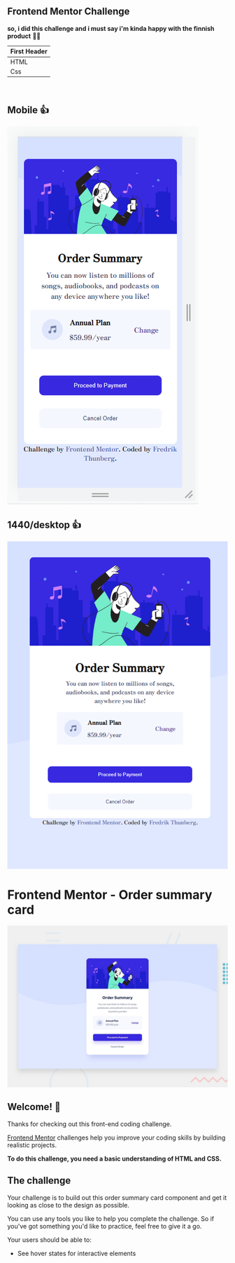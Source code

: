 ## Frontend Mentor Challenge

**so, i did this challenge and i must say i'm kinda happy with the finnish product** :tada::tada:

First Header  | 
------------- | 
HTML  | 
Css  | 

<br>



## **Mobile** :+1:

![Alt text](https://github.com/FredrikThunberg/Order-summary-card/blob/main/Order%20summary%20card%20pics/Order%20Summary%20Component%20mobile.png?raw=true)

## **1440/desktop** :+1:

![Alt text](https://github.com/FredrikThunberg/Order-summary-card/blob/main/Order%20summary%20card%20pics/Order%20Summary%20Component.png?raw=true)



# Frontend Mentor - Order summary card

![Design preview for the Order summary card coding challenge](./design/desktop-preview.jpg)

## Welcome! 👋

Thanks for checking out this front-end coding challenge.

[Frontend Mentor](https://www.frontendmentor.io) challenges help you improve your coding skills by building realistic projects.

**To do this challenge, you need a basic understanding of HTML and CSS.**

## The challenge

Your challenge is to build out this order summary card component and get it looking as close to the design as possible.

You can use any tools you like to help you complete the challenge. So if you've got something you'd like to practice, feel free to give it a go.

Your users should be able to:

- See hover states for interactive elements


